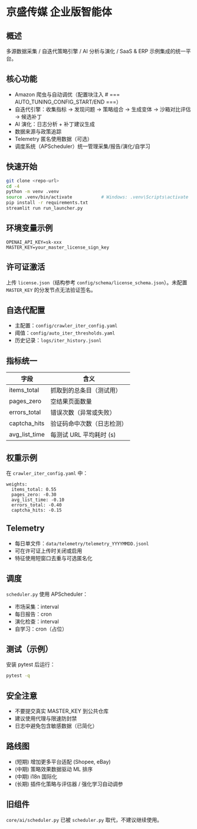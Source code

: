 # 京盛传媒 企业版智能体

## 概述
多源数据采集 / 自迭代策略引擎 / AI 分析与演化 / SaaS & ERP 示例集成的统一平台。

## 核心功能
- Amazon 爬虫与自动调优（配置块注入 # === AUTO_TUNING_CONFIG_START/END ===）
- 自迭代引擎：收集指标 -> 发现问题 -> 策略组合 -> 生成变体 -> 沙箱对比评估 -> 候选补丁
- AI 演化：日志分析 + 补丁建议生成
- 数据来源与政策追踪
- Telemetry 匿名使用数据（可选）
- 调度系统（APScheduler）统一管理采集/报告/演化/自学习

## 快速开始
```bash
git clone <repo-url>
cd -4
python -m venv .venv
source .venv/bin/activate           # Windows: .venv\Scripts\activate
pip install -r requirements.txt
streamlit run run_launcher.py
```

## 环境变量示例
```
OPENAI_API_KEY=sk-xxx
MASTER_KEY=your_master_license_sign_key
```

## 许可证激活
上传 `license.json`（结构参考 `config/schema/license_schema.json`）。未配置 `MASTER_KEY` 的分发节点无法验证签名。

## 自迭代配置
- 主配置：`config/crawler_iter_config.yaml`
- 阈值：`config/auto_iter_thresholds.yaml`
- 历史记录：`logs/iter_history.jsonl`

## 指标统一
| 字段 | 含义 |
|------|------|
| items_total | 抓取到的总条目（测试用） |
| pages_zero | 空结果页面数量 |
| errors_total | 错误次数（异常或失败） |
| captcha_hits | 验证码命中次数（日志检测） |
| avg_list_time | 每测试 URL 平均耗时 (s) |

## 权重示例
在 `crawler_iter_config.yaml` 中：
```
weights:
  items_total: 0.55
  pages_zero: -0.30
  avg_list_time: -0.10
  errors_total: -0.40
  captcha_hits: -0.15
```

## Telemetry
- 每日单文件：`data/telemetry/telemetry_YYYYMMDD.jsonl`
- 可在许可证上传时关闭或启用
- 特征使用短窗口去重与可选匿名化

## 调度
`scheduler.py` 使用 APScheduler：
- 市场采集：interval
- 每日报告：cron
- 演化检查：interval
- 自学习：cron（占位）

## 测试（示例）
安装 pytest 后运行：
```bash
pytest -q
```

## 安全注意
- 不要提交真实 MASTER_KEY 到公共仓库
- 建议使用代理与限速防封禁
- 日志中避免包含敏感数据（已简化）

## 路线图
- (短期) 增加更多平台适配 (Shopee, eBay)
- (中期) 策略效果数据驱动 ML 排序
- (中期) i18n 国际化
- (长期) 插件化策略与评估器 / 强化学习自动调参

## 旧组件
`core/ai/scheduler.py` 已被 `scheduler.py` 取代，不建议继续使用。